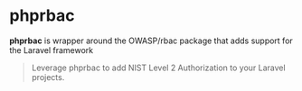 # phprbac

**phprbac** is wrapper around the OWASP/rbac package that adds support for the Laravel framework

>Leverage phprbac to add NIST Level 2 Authorization to your Laravel projects.
